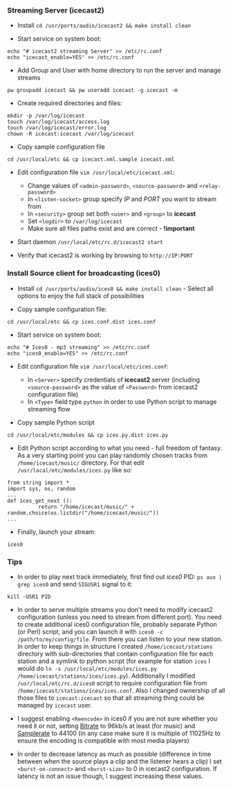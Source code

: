 ### Streaming Server (icecast2)

- Install `cd /usr/ports/audio/icecast2 && make install clean`

- Start service on system boot:
```
echo "# icecast2 streaming Server" >> /etc/rc.conf
echo "icecast_enable=YES" >> /etc/rc.conf
```

- Add Group and User with home directory to run the server and manage streams
```
pw groupadd icecast && pw useradd icecast -g icecast -m
```

- Create required directories and files:
```
mkdir -p /var/log/icecast
touch /var/log/icecast/access.log
touch /var/log/icecast/error.log
chown -R icecast:icecast /var/log/icecast
```

- Copy sample configuration file
```
cd /usr/local/etc && cp icecast.xml.sample icecast.xml
```

- Edit configuration file `vim /usr/local/etc/icecast.xml`:

    - Change values of `<admin-password>`, `<source-password>` and `<relay-password>`
    - In `<listen-socket>` group specify *IP* and *PORT* you want to stream from
    - In `<security>` group set both `<user>` and `<group>` to **icecast**
    - Set `<logdir>` to `/var/log/icecast`
    - Make sure all files paths exist and are correct - **!important**


- Start daemon `/usr/local/etc/rc.d/icecast2 start`

- Verify that icecast2 is working by browsing to `http://IP:PORT`



### Install Source client for broadcasting (ices0)

- Install `cd /usr/ports/audio/ices0 && make install clean` - Select all options to enjoy the full stack of possibilities

- Copy sample configuration file:
```
cd /usr/local/etc && cp ices.conf.dist ices.conf
```

- Start service on system boot:
```
echo "# Ices0 - mp3 streaming" >> /etc/rc.conf
echo "ices0_enable=YES" >> /etc/rc.conf
```

- Edit configuration file `vim /usr/local/etc/ices.conf`:
    - In `<Server>` specify credentials of **icecast2** server (including `<source-password>` as the value of `<Password>` from icecast2 configuration file)
    - In `<Type>` field type `python` in order to use Python script to manage streaming flow

- Copy sample Python script
```
cd /usr/local/etc/modules && cp ices.py.dist ices.py
```

- Edit Python script according to what you need - full freedom of fantasy. As a very starting point you can play randomly chosen tracks from `/home/icecast/music/` directory. For that edit `/usr/local/etc/modules/ices.py` like so:
```
from string import *
import sys, os, random
...
def ices_get_next ():
          return "/home/icecast/music/" + random.choice(os.listdir("/home/icecast/music/"))
...
```

- Finally, launch your stream:
```
ices0
```

### Tips

- In order to play next track immediately, first find out *ices0* PID: `ps aux | grep ices0` and send `SIGUSR1` signal to it:
```
kill -USR1 PID
```

- In order to serve multiple streams you don't need to modify icecast2 configuration (unless you need to stream from different port). You need to create additional ices0 configuration file, probably separate Python (or Perl) script, and you can launch it with `ices0 -c /path/to/my/config/file`. From there you can listen to your new station.  
In order to keep things in structure I created `/home/icecast/stations` directory with sub-directories that contain configuration file for each station and a symlink to python script (for example for station `ices` I would do `ln -s /usr/local/etc/modules/ices.py /home/icecast/stations/ices/ices.py`). Additionally I modified `/usr/local/etc/rc.d/ices0` script to require configuration file from `/home/icecast/stations/ices/ices.conf`. Also I changed ownership of all those files to `icecast:icecast` so that all streaming thing could be managed by `icecast` user.

- I suggest enabling `<Reencode>` in ices0 if you are not sure whether you need it or not, setting [Bitrate](http://en.wikipedia.org/wiki/Bit_rate) to 96kb/s at least (for music) and [Samplerate](http://en.wikipedia.org/wiki/Sampling_rate) to 44100 (in any case make sure it is multiple of 11025Hz to ensure the encoding is compatible with most media players)

- In order to decrease latency as much as possible (difference in time between when the source plays a clip and the listener hears a clip) I set `<burst-on-connect>` and `<burst-size>` to 0 in icecast2 configuration. If latency is not an issue though, I suggest increasing these values.